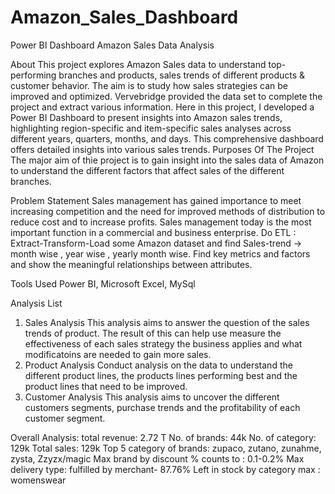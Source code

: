 # Amazon_Sales_Dashboard
Power BI Dashboard
Amazon Sales Data Analysis

About
This project explores Amazon Sales data to understand top-performing branches and products, sales trends of different products & customer behavior. The aim is to study how sales strategies can be improved and optimized. Vervebridge provided the data set to complete the project and extract various information. Here in this project, I developed a Power BI Dashboard to present insights into Amazon sales trends, highlighting region-specific and item-specific sales analyses across different years, quarters, months, and days. This comprehensive dashboard offers detailed insights into various sales trends.
Purposes Of The Project
The major aim of thie project is to gain insight into the sales data of Amazon to understand the different factors that affect sales of the different branches.

Problem Statement
Sales management has gained importance to meet increasing competition and the need for improved methods of distribution to reduce cost and to increase profits. Sales management today is the most important function in a commercial and business enterprise. Do ETL : Extract-Transform-Load some Amazon dataset and find Sales-trend -> month wise , year wise , yearly month wise. Find key metrics and factors and show the meaningful relationships between attributes.

Tools Used
Power BI, Microsoft Excel, MySql

Analysis List
1.	Sales Analysis
This analysis aims to answer the question of the sales trends of product. The result of this can help use measure the effectiveness of each sales strategy the business applies and what modificatoins are needed to gain more sales.
2.	Product Analysis
Conduct analysis on the data to understand the different product lines, the products lines performing best and the product lines that need to be improved.
3.	Customer Analysis
This analysis aims to uncover the different customers segments, purchase trends and the profitability of each customer segment.

Overall Analysis:
total revenue: 2.72 T
No. of brands: 44k
No. of category: 129k
Total sales: 129k
Top 5 category of brands: zupaco, zutano, zunahme, zysta, Zzyzx/magic
Max brand by discount % counts to : 0.1-0.2%
Max delivery type: fulfilled by merchant- 87.76%
Left in stock by category max : womenswear


